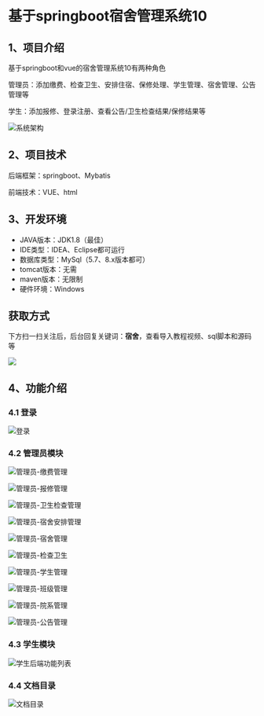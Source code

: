 # 基于springboot宿舍管理系统10



## 1、项目介绍

基于springboot和vue的宿舍管理系统10有两种角色

管理员：添加缴费、检查卫生、安排住宿、保修处理、学生管理、宿舍管理、公告管理等

学生：添加报修、登录注册、查看公告/卫生检查结果/保修结果等

![系统架构](https://www.codeshop.fun/Typora-Images/202402152112060.jpg)

## 2、项目技术

后端框架：springboot、Mybatis

前端技术：VUE、html

## 3、开发环境

- JAVA版本：JDK1.8（最佳）
- IDE类型：IDEA、Eclipse都可运行
- 数据库类型：MySql（5.7、8.x版本都可） 
- tomcat版本：无需
- maven版本：无限制
- 硬件环境：Windows
## 获取方式

下方扫一扫关注后，后台回复关键词：**宿舍**，查看导入教程视频、sql脚本和源码等

 ![](https://www.codeshop.fun/Typora-Images/202205281253739.png)

## 4、功能介绍

### 4.1 登录

![登录](https://www.codeshop.fun/Typora-Images/202402152112539.jpg)

### 4.2 管理员模块

![管理员-缴费管理](https://www.codeshop.fun/Typora-Images/202402152112416.jpg)

![管理员-报修管理](https://www.codeshop.fun/Typora-Images/202402152112434.jpg)

![管理员-卫生检查管理](https://www.codeshop.fun/Typora-Images/202402152112457.jpg)

![管理员-宿舍安排管理](https://www.codeshop.fun/Typora-Images/202402152112492.jpg)

![管理员-宿舍管理](https://www.codeshop.fun/Typora-Images/202402152112475.jpg)

![管理员-检查卫生](https://www.codeshop.fun/Typora-Images/202402152112506.jpg)

![管理员-学生管理](https://www.codeshop.fun/Typora-Images/202402152112852.jpg)

![管理员-班级管理](https://www.codeshop.fun/Typora-Images/202402152112425.jpg)

![管理员-院系管理](https://www.codeshop.fun/Typora-Images/202402152112456.jpg)

![管理员-公告管理](https://www.codeshop.fun/Typora-Images/202402152112487.jpg)

### 4.3 学生模块

![学生后端功能列表](https://www.codeshop.fun/Typora-Images/202402152112890.jpg)

### 4.4 文档目录

![文档目录](https://www.codeshop.fun/Typora-Images/202402152112222.jpg)







